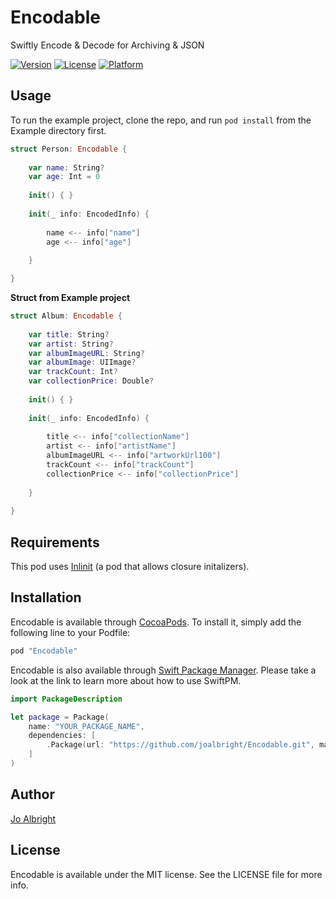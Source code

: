 # Encodable

Swiftly Encode & Decode for Archiving & JSON

<!-- [![CI Status](http://img.shields.io/travis/Jo Albright/Encodable.svg?style=flat)](https://travis-ci.org/Jo Albright/Encodable) -->

[![Version](https://img.shields.io/cocoapods/v/Encodable.svg?style=flat)](http://cocoapods.org/pods/Encodable)
[![License](https://img.shields.io/cocoapods/l/Encodable.svg?style=flat)](http://cocoapods.org/pods/Encodable)
[![Platform](https://img.shields.io/cocoapods/p/Encodable.svg?style=flat)](http://cocoapods.org/pods/Encodable)

## Usage

To run the example project, clone the repo, and run `pod install` from the Example directory first.

```swift
struct Person: Encodable {
    
    var name: String?
    var age: Int = 0
    
    init() { }
    
    init(_ info: EncodedInfo) {
        
        name <-- info["name"]
        age <-- info["age"]
        
    }

}
```

**Struct from Example project**

```swift
struct Album: Encodable {
    
    var title: String?
    var artist: String?
    var albumImageURL: String?
    var albumImage: UIImage?
    var trackCount: Int?
    var collectionPrice: Double?
    
    init() { }
    
    init(_ info: EncodedInfo) {
        
        title <-- info["collectionName"]
        artist <-- info["artistName"]
        albumImageURL <-- info["artworkUrl100"]
        trackCount <-- info["trackCount"]
        collectionPrice <-- info["collectionPrice"]
        
    }
    
}
```

## Requirements

This pod uses [Inlinit](https://github.com/joalbright/Inlinit) (a pod that allows closure initalizers). 

## Installation

Encodable is available through [CocoaPods](http://cocoapods.org). To install
it, simply add the following line to your Podfile:

```ruby
pod "Encodable"
```

Encodable is also available through [Swift Package Manager](https://swift.org/package-manager/). Please take a look at the link to learn more about how to use SwiftPM.

```swift
import PackageDescription

let package = Package(
    name: "YOUR_PACKAGE_NAME",
    dependencies: [
        .Package(url: "https://github.com/joalbright/Encodable.git", majorVersion: 0)
    ]
)
```

## Author

[Jo Albright](https://github.com/joalbright)

## License

Encodable is available under the MIT license. See the LICENSE file for more info.
